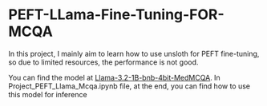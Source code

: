 # PEFT-LLama-Fine-Tuning-FOR-MCQA

In this project, I mainly aim to learn how to use unsloth for PEFT fine-tuning, so due to limited resources, the performance is not good.

You can find the model at [Llama-3.2-1B-bnb-4bit-MedMCQA](https://huggingface.co/tientuevu/Llama-3.2-1B-bnb-4bit-MedMCQA). In Project_PEFT_Llama_Mcqa.ipynb file, at the end, you can find how to use this model for inference 

